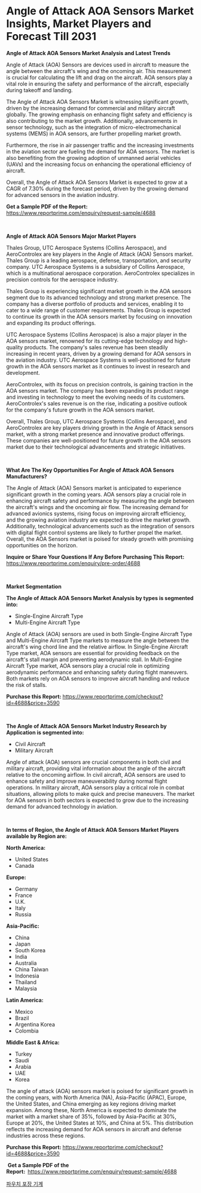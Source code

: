 <p><h1>Angle of Attack AOA Sensors Market Insights, Market Players and Forecast Till 2031</h1></p><p><strong>Angle of Attack AOA Sensors Market Analysis and Latest Trends</strong></p>
<p><p>Angle of Attack (AOA) Sensors are devices used in aircraft to measure the angle between the aircraft's wing and the oncoming air. This measurement is crucial for calculating the lift and drag on the aircraft. AOA sensors play a vital role in ensuring the safety and performance of the aircraft, especially during takeoff and landing.</p><p>The Angle of Attack AOA Sensors Market is witnessing significant growth, driven by the increasing demand for commercial and military aircraft globally. The growing emphasis on enhancing flight safety and efficiency is also contributing to the market growth. Additionally, advancements in sensor technology, such as the integration of micro-electromechanical systems (MEMS) in AOA sensors, are further propelling market growth.</p><p>Furthermore, the rise in air passenger traffic and the increasing investments in the aviation sector are fueling the demand for AOA sensors. The market is also benefiting from the growing adoption of unmanned aerial vehicles (UAVs) and the increasing focus on enhancing the operational efficiency of aircraft.</p><p>Overall, the Angle of Attack AOA Sensors Market is expected to grow at a CAGR of 7.30% during the forecast period, driven by the growing demand for advanced sensors in the aviation industry.</p></p>
<p><strong>Get a Sample PDF of the Report:&nbsp;</strong> <a href="https://www.reportprime.com/enquiry/request-sample/4688">https://www.reportprime.com/enquiry/request-sample/4688</a></p>
<p>&nbsp;</p>
<p><strong>Angle of Attack AOA Sensors Major Market Players</strong></p>
<p><p>Thales Group, UTC Aerospace Systems (Collins Aerospace), and AeroControlex are key players in the Angle of Attack (AOA) Sensors market. Thales Group is a leading aerospace, defense, transportation, and security company. UTC Aerospace Systems is a subsidiary of Collins Aerospace, which is a multinational aerospace corporation. AeroControlex specializes in precision controls for the aerospace industry.</p><p>Thales Group is experiencing significant market growth in the AOA sensors segment due to its advanced technology and strong market presence. The company has a diverse portfolio of products and services, enabling it to cater to a wide range of customer requirements. Thales Group is expected to continue its growth in the AOA sensors market by focusing on innovation and expanding its product offerings.</p><p>UTC Aerospace Systems (Collins Aerospace) is also a major player in the AOA sensors market, renowned for its cutting-edge technology and high-quality products. The company's sales revenue has been steadily increasing in recent years, driven by a growing demand for AOA sensors in the aviation industry. UTC Aerospace Systems is well-positioned for future growth in the AOA sensors market as it continues to invest in research and development.</p><p>AeroControlex, with its focus on precision controls, is gaining traction in the AOA sensors market. The company has been expanding its product range and investing in technology to meet the evolving needs of its customers. AeroControlex's sales revenue is on the rise, indicating a positive outlook for the company's future growth in the AOA sensors market.</p><p>Overall, Thales Group, UTC Aerospace Systems (Collins Aerospace), and AeroControlex are key players driving growth in the Angle of Attack sensors market, with a strong market presence and innovative product offerings. These companies are well-positioned for future growth in the AOA sensors market due to their technological advancements and strategic initiatives.</p></p>
<p>&nbsp;</p>
<p><strong>What Are The Key Opportunities For Angle of Attack AOA Sensors Manufacturers?</strong></p>
<p><p>The Angle of Attack (AOA) Sensors market is anticipated to experience significant growth in the coming years. AOA sensors play a crucial role in enhancing aircraft safety and performance by measuring the angle between the aircraft's wings and the oncoming air flow. The increasing demand for advanced avionics systems, rising focus on improving aircraft efficiency, and the growing aviation industry are expected to drive the market growth. Additionally, technological advancements such as the integration of sensors with digital flight control systems are likely to further propel the market. Overall, the AOA Sensors market is poised for steady growth with promising opportunities on the horizon.</p></p>
<p><strong>Inquire or Share Your Questions If Any Before Purchasing This Report:</strong> <a href="https://www.reportprime.com/enquiry/pre-order/4688">https://www.reportprime.com/enquiry/pre-order/4688</a></p>
<p>&nbsp;</p>
<p><strong>Market Segmentation</strong></p>
<p><strong>The Angle of Attack AOA Sensors Market Analysis by types is segmented into:</strong></p>
<p><ul><li>Single-Engine Aircraft Type</li><li>Multi-Engine Aircraft Type</li></ul></p>
<p><p>Angle of Attack (AOA) sensors are used in both Single-Engine Aircraft Type and Multi-Engine Aircraft Type markets to measure the angle between the aircraft's wing chord line and the relative airflow. In Single-Engine Aircraft Type market, AOA sensors are essential for providing feedback on the aircraft's stall margin and preventing aerodynamic stall. In Multi-Engine Aircraft Type market, AOA sensors play a crucial role in optimizing aerodynamic performance and enhancing safety during flight maneuvers. Both markets rely on AOA sensors to improve aircraft handling and reduce the risk of stalls.</p></p>
<p><strong>Purchase this Report:&nbsp;</strong><a href="https://www.reportprime.com/checkout?id=4688&price=3590">https://www.reportprime.com/checkout?id=4688&price=3590</a></p>
<p>&nbsp;</p>
<p><strong>The Angle of Attack AOA Sensors Market Industry Research by Application is segmented into:</strong></p>
<p><ul><li>Civil Aircraft</li><li>Military Aircraft</li></ul></p>
<p><p>Angle of attack (AOA) sensors are crucial components in both civil and military aircraft, providing vital information about the angle of the aircraft relative to the oncoming airflow. In civil aircraft, AOA sensors are used to enhance safety and improve maneuverability during normal flight operations. In military aircraft, AOA sensors play a critical role in combat situations, allowing pilots to make quick and precise maneuvers. The market for AOA sensors in both sectors is expected to grow due to the increasing demand for advanced technology in aviation.</p></p>
<p>&nbsp;</p>
<p><strong>In terms of Region, the Angle of Attack AOA Sensors Market Players available by Region are:</strong></p>
<p>
    <p> <strong> North America: </strong>
        <ul>
            <li>United States</li>
            <li>Canada</li>
        </ul>
        </p> 
    <p> <strong> Europe: </strong>
        <ul>
            <li>Germany</li>
            <li>France</li>
            <li>U.K.</li>
            <li>Italy</li>
            <li>Russia</li>
        </ul>
        </p> 
    <p> <strong> Asia-Pacific: </strong>
        <ul>
            <li>China</li>
            <li>Japan</li>
            <li>South Korea</li>
            <li>India</li>
            <li>Australia</li>
            <li>China Taiwan</li>
            <li>Indonesia</li>
            <li>Thailand</li>
            <li>Malaysia</li>
        </ul>
        </p> 
    <p> <strong> Latin America: </strong>
        <ul>
            <li>Mexico</li>
            <li>Brazil</li>
            <li>Argentina Korea</li>
            <li>Colombia</li>
        </ul>
        </p> 
    <p> <strong> Middle East & Africa: </strong>
        <ul>
            <li>Turkey</li>
            <li>Saudi</li>
            <li>Arabia</li>
            <li>UAE</li>
            <li>Korea</li>
        </ul>
    </p>
    </p>
<p><p>The angle of attack (AOA) sensors market is poised for significant growth in the coming years, with North America (NA), Asia-Pacific (APAC), Europe, the United States, and China emerging as key regions driving market expansion. Among these, North America is expected to dominate the market with a market share of 35%, followed by Asia-Pacific at 30%, Europe at 20%, the United States at 10%, and China at 5%. This distribution reflects the increasing demand for AOA sensors in aircraft and defense industries across these regions.</p></p>
<p><strong>Purchase this Report: </strong><a href="https://www.reportprime.com/checkout?id=4688&price=3590">https://www.reportprime.com/checkout?id=4688&price=3590</a></p>
<p>&nbsp;<strong>Get a Sample PDF of the Report:&nbsp;&nbsp;</strong><a href="https://www.reportprime.com/enquiry/request-sample/4688">https://www.reportprime.com/enquiry/request-sample/4688</a></p>
<p><strong></strong></p>
<p><p><a href="https://github.com/vdhdwjyp90142/Market-Research-Report-List-1/blob/main/951983714167.md">파우치 포장 기계</a></p></p>